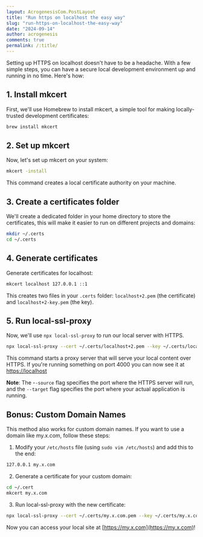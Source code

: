 ```yaml
---
layout: AcrogenesisCom.PostLayout
title: "Run https on localhost the easy way"
slug: "run-https-on-localhost-the-easy-way"
date: "2024-09-14"
author: acrogenesis
comments: true
permalink: /:title/
---
```

Setting up HTTPS on localhost doesn't have to be a headache. With a few simple steps, you can have a secure local development environment up and running in no time. Here's how:

## 1. Install mkcert

First, we'll use Homebrew to install mkcert, a simple tool for making locally-trusted development certificates:

```bash
brew install mkcert
```

## 2. Set up mkcert

Now, let's set up mkcert on your system:

```bash
mkcert -install
```

This command creates a local certificate authority on your machine.

## 3. Create a certificates folder

We'll create a dedicated folder in your home directory to store the certificates, this will make it easier to run on different projects and domains:

```bash
mkdir ~/.certs
cd ~/.certs
```

## 4. Generate certificates

Generate certificates for localhost:

```bash
mkcert localhost 127.0.0.1 ::1
```

This creates two files in your `.certs` folder: `localhost+2.pem` (the certificate) and `localhost+2-key.pem` (the key).

## 5. Run local-ssl-proxy

Now, we'll use `npx local-ssl-proxy` to run our local server with HTTPS.

```bash
npx local-ssl-proxy --cert ~/.certs/localhost+2.pem --key ~/.certs/localhost+2-key.pem --source 443 --target 4000
```

This command starts a proxy server that will serve your local content over HTTPS. If you're running something on port 4000 you can now see it at [https://localhost](https://localhost)

**Note**: The -`-source` flag specifies the port where the HTTPS server will run, and the `--target` flag specifies the port where your actual application is running.

## Bonus: Custom Domain Names

This method also works for custom domain names. If you want to use a domain like my.x.com, follow these steps:

1. Modify your `/etc/hosts` file (using `sudo vim /etc/hosts`) and add this to the end:

```bash
127.0.0.1 my.x.com
```

2. Generate a certificate for your custom domain:

```bash
cd ~/.cert
mkcert my.x.com
```

3. Run local-ssl-proxy with the new certificate:

```bash
npx local-ssl-proxy --cert ~/.certs/my.x.com.pem --key ~/.certs/my.x.com-key.pem --source 443 --target 4000
```

Now you can access your local site at [https://my.x.com](https://my.x.com)!
